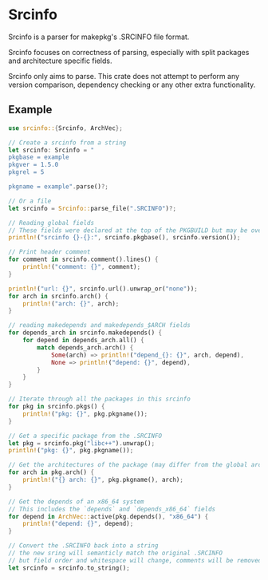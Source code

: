 # Srcinfo

Srcinfo is a parser for makepkg's .SRCINFO file format.

Srcinfo focuses on correctness of parsing, especially with split packages and architecture specific fields.

Srcinfo only aims to parse. This crate does not attempt to perform any version comparison, dependency checking or any other extra functionality.

## Example

```rust
use srcinfo::{Srcinfo, ArchVec};

// Create a srcinfo from a string
let srcinfo: Srcinfo = "
pkgbase = example
pkgver = 1.5.0
pkgrel = 5

pkgname = example".parse()?;

// Or a file
let srcinfo = Srcinfo::parse_file(".SRCINFO")?;

// Reading global fields
// These fields were declared at the top of the PKGBUILD but may be overridden per package
println!("srcinfo {}-{}:", srcinfo.pkgbase(), srcinfo.version());

// Print header comment
for comment in srcinfo.comment().lines() {
    println!("comment: {}", comment);
}

println!("url: {}", srcinfo.url().unwrap_or("none"));
for arch in srcinfo.arch() {
    println!("arch: {}", arch);
}

// reading makedepends and makedepends_$ARCH fields
for depends_arch in srcinfo.makedepends() {
    for depend in depends_arch.all() {
        match depends_arch.arch() {
            Some(arch) => println!("depend_{}: {}", arch, depend),
            None => println!("depend: {}", depend),
        }
    }
}

// Iterate through all the packages in this srcinfo
for pkg in srcinfo.pkgs() {
    println!("pkg: {}", pkg.pkgname());
}

// Get a specific package from the .SRCINFO
let pkg = srcinfo.pkg("libc++").unwrap();
println!("pkg: {}", pkg.pkgname());

// Get the architectures of the package (may differ from the global architecture)
for arch in pkg.arch() {
    println!("{} arch: {}", pkg.pkgname(), arch);
}

// Get the depends of an x86_64 system
// This includes the `depends` and `depends_x86_64` fields
for depend in ArchVec::active(pkg.depends(), "x86_64") {
    println!("depend: {}", depend);
}

// Convert the .SRCINFO back into a string
// the new sring will semanticly match the original .SRCINFO
// but field order and whitespace will change, comments will be removed
let srcinfo = srcinfo.to_string();
```
